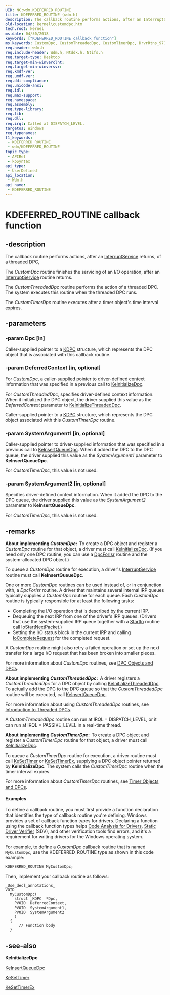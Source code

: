```yaml
---
UID: NC:wdm.KDEFERRED_ROUTINE
title: KDEFERRED_ROUTINE (wdm.h)
description: The callback routine performs actions, after an InterruptService returns, of a threaded DPC, The CustomDpc routine finishes the servicing of an I/O operation, after an InterruptService routine returns.The CustomThreadedDpc routine performs the action of a threaded DPC. The system executes this routine when the threaded DPC runs.The CustomTimerDpc routine executes after a timer object's time interval expires.
old-location: kernel\customdpc.htm
tech.root: kernel
ms.date: 04/30/2018
keywords: ["KDEFERRED_ROUTINE callback function"]
ms.keywords: CustomDpc, CustomThreadedDpc, CustomTimerDpc, DrvrRtns_977bffb4-a7ff-4b2b-80c6-181d00462d69.xml, KDEFERRED_ROUTINE, MyDpc, MyDpc routine [Kernel-Mode Driver Architecture], kernel.customdpc, wdm/MyDpc
req.header: wdm.h
req.include-header: Wdm.h, Ntddk.h, Ntifs.h
req.target-type: Desktop
req.target-min-winverclnt: 
req.target-min-winversvr: 
req.kmdf-ver: 
req.umdf-ver: 
req.ddi-compliance: 
req.unicode-ansi: 
req.idl: 
req.max-support: 
req.namespace: 
req.assembly: 
req.type-library: 
req.lib: 
req.dll: 
req.irql: Called at DISPATCH_LEVEL.
targetos: Windows
req.typenames: 
f1_keywords:
 - KDEFERRED_ROUTINE
 - wdm/KDEFERRED_ROUTINE
topic_type:
 - APIRef
 - kbSyntax
api_type:
 - UserDefined
api_location:
 - Wdm.h
api_name:
 - KDEFERRED_ROUTINE
---
```


# KDEFERRED_ROUTINE callback function


## -description

The callback routine performs actions, after an <a href="/windows-hardware/drivers/ddi/wdm/nc-wdm-kservice_routine">InterruptService</a> returns,  of a threaded DPC, 

The <i>CustomDpc</i> routine finishes the servicing of an I/O operation, after an <a href="/windows-hardware/drivers/ddi/wdm/nc-wdm-kservice_routine">InterruptService</a> routine returns.

The <i>CustomThreadedDpc</i> routine performs the action of a threaded DPC. The system executes this routine when the threaded DPC runs.

The <i>CustomTimerDpc</i> routine executes after a timer object's time interval expires.

## -parameters

### -param Dpc [in]


Caller-supplied pointer to a <a href="/windows-hardware/drivers/kernel/eprocess">KDPC</a> structure, which represents the DPC object that is associated with this callback  routine.

### -param DeferredContext [in, optional]


For <i>CustomDpc</i>, a caller-supplied pointer to driver-defined context information that was specified in a previous call to <a href="/windows-hardware/drivers/ddi/wdm/nf-wdm-keinitializedpc">KeInitializeDpc</a>.

For <i>CustomThreadedDpc</i>, specifies driver-defined context information. When it initialized the DPC object, the driver supplied this value as the <i>DeferredContext</i> parameter to <a href="/windows-hardware/drivers/ddi/wdm/nf-wdm-keinitializethreadeddpc">KeInitializeThreadedDpc</a>.

Caller-supplied pointer to a <a href="/windows-hardware/drivers/kernel/eprocess">KDPC</a> structure, which represents the DPC object associated with this <i>CustomTimerDpc</i> routine.

### -param SystemArgument1 [in, optional]


Caller-supplied pointer to driver-supplied information that was specified in a previous call to <a href="/windows-hardware/drivers/ddi/wdm/nf-wdm-keinsertqueuedpc">KeInsertQueueDpc</a>. When it added the DPC to the DPC queue, the driver supplied this value as the <i>SystemArgument1</i> parameter to <b>KeInsertQueueDpc</b>.

For <i>CustomTimerDpc</i>,  this value is not used.

### -param SystemArgument2 [in, optional]


Specifies driver-defined context information. When it added the DPC to the DPC queue, the driver supplied this value as the <i>SystemArgument2</i> parameter to <b>KeInsertQueueDpc</b>.

For <i>CustomTimerDpc</i>,  this value is not used.

## -remarks

<b>About implementing <i>CustomDpc</i>:  </b>To create a DPC object and register a <i>CustomDpc</i> routine for that object, a driver must call <a href="/windows-hardware/drivers/ddi/wdm/nf-wdm-keinitializedpc">KeInitializeDpc</a>. (If you need only one DPC routine, you can use a <a href="/windows-hardware/drivers/ddi/wdm/nc-wdm-io_dpc_routine">DpcForIsr</a> routine and the system-allocated DPC object.)

To queue a <i>CustomDpc</i> routine for execution, a driver's <a href="/windows-hardware/drivers/ddi/wdm/nc-wdm-kservice_routine">InterruptService</a> routine must call <b>KeInsertQueueDpc</b>.

One or more <i>CustomDpc</i> routines can be used instead of, or in conjunction with, a <i>DpcForIsr</i> routine. A driver that maintains several internal IRP queues typically supplies a <i>CustomDpc</i> routine for each queue. Each <i>CustomDpc</i> routine is typically responsible for at least the following tasks:

<ul>
<li>
Completing the I/O operation that is described by the current IRP.

</li>
<li>
Dequeuing the next IRP from one of the driver's IRP queues. (Drivers that use the system-supplied IRP queue together with a <a href="/windows-hardware/drivers/ddi/wdm/nc-wdm-driver_startio">StartIo</a> routine call <a href="/windows-hardware/drivers/ddi/ntifs/nf-ntifs-iostartnextpacket">IoStartNextPacket</a>.)

</li>
<li>
Setting the I/O status block in the current IRP and calling <a href="/windows-hardware/drivers/ddi/wdm/nf-wdm-iocompleterequest">IoCompleteRequest</a> for the completed request.

</li>
</ul>
A <i>CustomDpc</i> routine might also retry a failed operation or set up the next transfer for a large I/O request that has been broken into smaller pieces.

For more information about <i>CustomDpc</i> routines, see <a href="/windows-hardware/drivers/kernel/dpc-objects-and-dpcs">DPC Objects and DPCs</a>.



<b>About implementing <i>CustomThreadedDpc</i>:  </b>A driver registers a <i>CustomThreadedDpc</i> for a DPC object by calling <a href="/windows-hardware/drivers/ddi/wdm/nf-wdm-keinitializethreadeddpc">KeInitializeThreadedDpc</a>. To actually add the DPC to the DPC queue so that the <i>CustomThreadedDpc</i> routine will be executed, call <a href="/windows-hardware/drivers/ddi/wdm/nf-wdm-keinsertqueuedpc">KeInsertQueueDpc</a>.

For more information about using <i>CustomThreadedDpc</i> routines, see <a href="/windows-hardware/drivers/kernel/introduction-to-threaded-dpcs">Introduction to Threaded DPCs</a>.

A <i>CustomThreadedDpc</i> routine can run at IRQL = DISPATCH_LEVEL, or it can run at IRQL = PASSIVE_LEVEL in a real-time thread.



<b>About implementing <i>CustomTimerDpc</i>:  </b>To create a DPC object and register a <i>CustomTimerDpc</i> routine for that object, a driver must call <a href="/windows-hardware/drivers/ddi/wdm/nf-wdm-keinitializedpc">KeInitializeDpc</a>.

To queue a <i>CustomTimerDpc</i> routine for execution, a driver routine must call <a href="/windows-hardware/drivers/ddi/wdm/nf-wdm-kesettimer">KeSetTimer</a> or <a href="/windows-hardware/drivers/ddi/wdm/nf-wdm-kesettimerex">KeSetTimerEx</a>, supplying a DPC object pointer returned by <b>KeInitializeDpc</b>. The system calls the <i>CustomTimerDpc</i> routine when the timer interval expires.

For more information about <i>CustomTimerDpc</i> routines, see <a href="/windows-hardware/drivers/kernel/timer-objects-and-dpcs">Timer Objects and DPCs</a>.




#### Examples

To define a callback routine, you must first provide a function declaration that identifies the type of callback routine you're defining. Windows provides a set of callback function types for drivers. Declaring a function using the callback function types helps <a href="/windows-hardware/drivers/devtest/code-analysis-for-drivers">Code Analysis for Drivers</a>, <a href="/windows-hardware/drivers/devtest/static-driver-verifier">Static Driver Verifier</a> (SDV), and other verification tools find errors, and it's a requirement for writing drivers for the Windows operating system.

For example, to define a <i>CustomDpc</i> callback routine that is named <code>MyCustomDpc</code>, use the KDEFERRED_ROUTINE type as shown in this code example:


```
KDEFERRED_ROUTINE MyCustomDpc;
```

Then, implement your callback routine as follows:


```
_Use_decl_annotations_
VOID
  MyCustomDpc(
    struct _KDPC  *Dpc,
    PVOID  DeferredContext,
    PVOID  SystemArgument1,
    PVOID  SystemArgument2
    )
  {
      // Function body
  }
```

## -see-also

<b>KeInitializeDpc</b>



<a href="/windows-hardware/drivers/ddi/wdm/nf-wdm-keinsertqueuedpc">KeInsertQueueDpc</a>



<a href="/windows-hardware/drivers/ddi/wdm/nf-wdm-kesettimer">KeSetTimer</a>



<a href="/windows-hardware/drivers/ddi/wdm/nf-wdm-kesettimerex">KeSetTimerEx</a>

